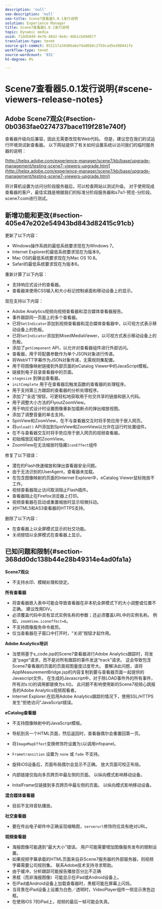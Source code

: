 ```yaml
---
description: 'null'
seo-description: 'null'
seo-title: Scene7查看器5.0.1发行说明
solution: Experience Manager
title: Scene7查看器5.0.1发行说明
topic: Dynamic media
uuid: 71dd5049-4e76-4842-9e4c-46b1cb89d677
translation-type: tm+mt
source-git-commit: 852217a34d86a6e74a868dc27b9cad5e308441fe
workflow-type: tm+mt
source-wordcount: '931'
ht-degree: 0%

---
```



# Scene7查看器5.0.1发行说明{#scene-viewers-release-notes}

## Adobe Scene7观众{#section-0b0363fae0274737bace119f281e740f}

查看器升级向后兼容，因此无需更改现有Web代码。 但是，建议您在我们的试运行环境测试新查看器。 以下网站提供了有关如何设置系统以访问我们的临时服务器的说明：

[http://helpx.adobe.com/experience-manager/scene7/kb/base/upgrade-management/testing-scene7-viewers-upgrade.html](http://helpx.adobe.com/experience-manager/scene7/kb/base/upgrade-management/testing-scene7-viewers-upgrade.html)

将计算机设置为访问分阶段服务器后，可以检查网站以测试升级。 对于使用现成查看器的客户，最佳实践是根据我们的标准分阶段服务器和s7is1-预览-分阶段。scene7.com进行测试。

## 新增功能和更改{#section-405e47e202e54943bd843d82415c91cb}

更新了以下内容：

* Windows操作系统的最低系统要求现在为Windows 7。
* Internet Explorer的最低系统要求现在为版本9。
* Mac OS的最低系统要求现在为Mac OS 10.8。
* Safari的最低系统要求现在为版本6。

重新计算了以下内容：

* 支持响应式设计的查看器。
* 查看器来使用CSS输入和大小标记控制桌面和移动设备上的显示。

现在支持以下内容：

* Adobe Analytics视频向视频查看器和混合媒体查看器报告。
* 事件跟踪同一页面上的多个查看器。
* 已将`SetIndicator`添加到视频查看器和混合媒体查看器中，以可视方式表示移动设备上的色板。
* 已将`SetIndicator`添加到MixedMediaViewer，以可视方式表示移动设备上的色板。
* 添加了`getComponent` API，以允许对查看器组件进行外部访问。
* 查看器，用于将配置参数作为单个JSON对象进行传递。
* 将WebVTT字幕作为JSON对象传递，无需规则集配置。
* 用于将图像映射链接到外部页面的eCatalog Viewer中的JavaScript模板。
* 链接到电子目录查看器中的页面。
* `stagesize` 到弹出查看器。
* `initComplete` 用于在查看器后触发函数的查看器的处理程序。
* 用于支持第三方跟踪的查看器的分析处理程序。
* 添加了“全选”按钮，可更轻松地获取用于社交共享的链接和嵌入代码。
* 用于调整大小方法的FlyoutZoomView。
* 用于响应式设计时设置图像重新加载断点的弹出缩放视图。
* 添加了调整音量的单击支持。
* SpinView和ZoomView，在不与查看器交互时将手势应用于嵌入网页。
* 将`unload()` API添加到SpinView和ZoomView以允许在运行时处置组件。
* 在不与查看器交互时将手势应用于嵌入网页的视频查看器。
* 初始缩放区域的ZoomView。
* ZoomView在无法缩放时隐藏`IconEffect`组件

修复了以下错误：

* 潜在的Flash快速缩放和弹出查看器安全问题。
* 由于无法识别的UserAgent，查看器未加载。
* 在包含图像映射的页面的Internet Explorer中，eCatalog Viewer鼠标拖放不工作。
* 视频查看器阻止访问取消阻止Flash插件。
* 查看器阻止在Firefox浏览器上打印。
* 视频查看器在启动或重置缩放时显示轻微抖动。
* 对HTML5和AS3查看器的HTTPS支持。

删除了以下内容：

* 在查看器上以全屏模式显示的社交功能。
* 关闭按钮以全屏模式在查看器上显示。

## 已知问题和限制{#section-368dd0dc138b44e28b49314e4ad0fa1a}

**Scene7观众**

* 不支持水印、模糊处理和锁定。

**所有查看器**

* 将查看器嵌入表中可能会导致查看器在非本机全屏模式下的大小调整或位置不正确。 建议改用DIV。
* 必须覆盖代码中具有显式实例名称的参数；还必须覆盖URL中的实例名称。 例如，`zoomView.iconeffect=0`。
* 不支持图像服务命令裁剪。
* 仅当查看器在子窗口中打开时，“关闭”按钮才起作用。

**Adobe Analytics培训**

* 当使用基于s_code.jsp的Scene7查看器进行Adobe Analytics跟踪时，将发送“page”请求，而不是对所有跟踪的事件发送“track”请求。 这会导致包含Scene7查看器的页面的页面视图量度过度夸大。 要解决此问题，请将AppMeasurementBridge.jsp的内容复制到要与查看器页面一起提供的Javascript文件。 在生成的Javascript中，对于除LOAD事件外的所有事件，所有对s.t()的调用都替换为s.tl()。 此问题不影响使用新的Scene7视频心跳报告的Adobe Analytics视频观看者。
* Internet Explorer:在启用Adobe Analytics跟踪的情况下，使用SSL/HTTPS发生“拒绝访问”JavaScript错误。

**eCatalog查看器**

* 不支持图像映射中的JavaScript模板。
* 导航到另一个HTML页面，然后返回时，查看器偶尔会重置回第一页。
* 将`ImageMapEffect`变换修饰符设置为`1`以调用infopanel。

* `Frametransition` 设置为 `none` 或 `fade` 不支持。

* 旋转iOS设备后，页面布局偶尔会显示不正确。 放大页面可校正布局。
* 内部链接仅指向多页跨页中最左侧的页面。 以纵向模式影响移动设备。
* InitalFrame仅链接到多页跨页中最左侧的页面。 以纵向模式影响移动设备。

**混合媒体查看器**

* 目前不支持音轨播放。

**社交查看器**

* 要在传出电子邮件中正确呈现缩略图，`serverurl`修饰符应具有绝对URL。

**视频查看器**

* 海报图像可能遇到“最大大小”错误。 用户可能需要增加图像服务发布的限制设置。
* 如果视频字幕承载的HTML页面来自非Scene7服务器的外部服务器，则视频字幕需要公司规则集。 联系Adobe技术支持寻求帮助。
* 由于缓冲，分析跟踪可能报告播放百分比不正确
* 黑框（而非海报图像）可能显示在iPad或Android设备上。
* 在iPad或Android设备上加载查看器时，黑框可能在屏幕上闪烁。
* 当背景在iPad设备上设置为白色／透明时，VideoPlayer组件一侧显示黑色边框。
* 在使用iOS 7的iPad上，视频的最后一帧可能会失真。

